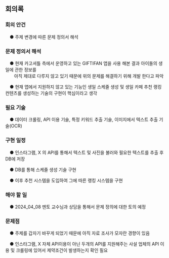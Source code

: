 ## 회의록

### 회의 안건

 ● 주제 변경에 따른 문제 정의서 해석

### 문제 정의서 해석

 ● 현재 카고셔틀 측에서 운영하고 있는 GIFTIFAN 앱을 사용 해본 결과 아이돌의 생일에 관한 정보를    
  아직 제대로 다루지 않고 있기 때문에 위의 문제를 해결하기 위해 개발 한다고 파악

 ● 현재 앱에서 지원하지 않고 있는 기능인 생일 스케줄 생성 및 생일 카페 추천 랭킹 컨텐츠를 생성하는 기술의 구현이 핵심이라고 생각

### 필요 기술

 ● 데이터 크롤링, API 이용 기술, 특정 키워드 추출 기술, 이미지에서 텍스트 추출 기술(OCR)

### 구현 일정

 ● 인스타그램, X 의 API를 통해서 텍스트 및 사진을 불러와 필요한 텍스트를 추출 후  DB에 저장

 ● DB를 통해 스케줄 생성 기술 구현

 ● 이후 추천 시스템을 도입하여 그에 따른 랭킹 시스템을 구현

### 해야 할 일

 ● 2024_04_08 멘토 교수님과 상담을 통해서 문제 정의에 대한 토의 예정

### 문제점

 ● 주제를 갑자기 바꾸게 되었기 때문에 아직 자료 조사가 모자란 경향이 있음

 ● 인스타그램, X 자체 API이용이 아닌 두개의 API를 지원해주는 사설 업체의 API 이용 및 크롤링에 있어서 제약조건이 발생하는지 확인 필요
